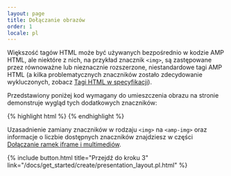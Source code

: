 ```yaml
---
layout: page
title: Dołączanie obrazów
order: 1
locale: pl
---
```


Większość tagów HTML może być używanych bezpośrednio w kodzie AMP HTML, ale niektóre z nich, na przykład znacznik `<img>`, są zastępowane przez równoważne lub nieznacznie rozszerzone, niestandardowe tagi AMP HTML (a kilka problematycznych znaczników zostało zdecydowanie wykluczonych, zobacz [Tagi HTML w specyfikacji](https://github.com/ampproject/amphtml/blob/master/spec/amp-html-format.md)).

Przedstawiony poniżej kod wymagany do umieszczenia obrazu na stronie demonstruje wygląd tych dodatkowych znaczników:

{% highlight html %}
<amp-img src="welcome.jpg" alt="Welcome" height="400" width="800"></amp-img>
{% endhighlight %}

Uzasadnienie zamiany znaczników w rodzaju `<img>` na `<amp-img>` oraz informacje o liczbie dostępnych znaczników znajdziesz w części [Dołączanie ramek iframe i multimediów](/docs/guides/amp_replacements.html).

{% include button.html title="Przejdź do kroku 3" link="/docs/get_started/create/presentation_layout.pl.html" %}

